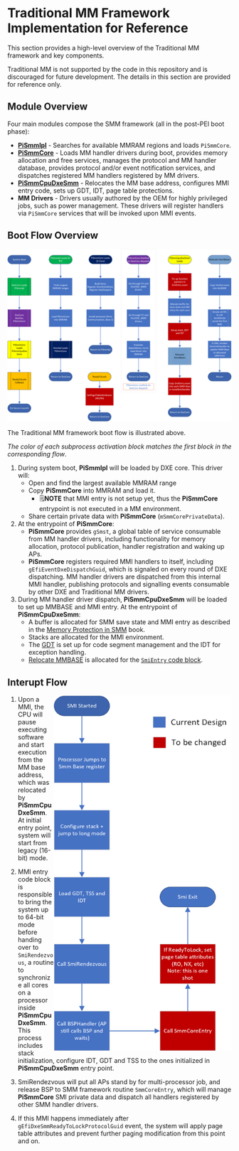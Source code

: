 # Traditional MM Framework Implementation for Reference

This section provides a high-level overview of the Traditional MM framework and key components.

Traditional MM is not supported by the code in this repository and is discouraged for future development. The details
in this section are provided for reference only.

## Module Overview

Four main modules compose the SMM framework (all in the post-PEI boot phase):

- **[PiSmmIpl](https://github.com/microsoft/mu_basecore/blob/HEAD/MdeModulePkg/Core/PiSmmCore/PiSmmIpl.inf)** -
  Searches for available MMRAM regions and loads `PiSmmCore`.
- **[PiSmmCore](https://github.com/microsoft/mu_basecore/blob/HEAD/MdeModulePkg/Core/PiSmmCore/PiSmmCore.inf)** -
  Loads MM handler drivers during boot, provides memory allocation and free services, manages the protocol and MM
  handler database, provides protocol and/or event notification services, and dispatches registered MM handlers
  registered by MM drivers.
- **[PiSmmCpuDxeSmm](https://github.com/microsoft/mu_basecore/blob/HEAD/UefiCpuPkg/PiSmmCpuDxeSmm/PiSmmCpuDxeSmm.inf)** -
  Relocates the MM base address, configures MMI entry code, sets up GDT, IDT, page table protections.
- **MM Drivers** - Drivers usually authored by the OEM for highly privileged jobs, such as power management. These
  drivers will register handlers via `PiSmmCore` services that will be invoked upon MMI events.

## Boot Flow Overview

![Traditional MM Boot Flow Illustration](images/TraditionalAndStandaloneMm/traditional_boot_flow.png)

The Traditional MM framework boot flow is illustrated above.

*The color of each subprocess activation block matches the first block in the corresponding flow*.

1. During system boot, **PiSmmIpl** will be loaded by DXE core. This driver will:
    - Open and find the largest available MMRAM range
    - Copy **PiSmmCore** into MMRAM and load it.
      - 🗒️**NOTE** that MMI entry is not setup yet, thus the **PiSmmCore** entrypoint is not executed in a MM environment.
    - Share certain private data with **PiSmmCore** (`mSmmCorePrivateData`).
2. At the entrypoint of **PiSmmCore**:
    - **PiSmmCore** provides `gSmst`, a global table of service consumable from MM handler drivers, including functionality
      for memory allocation, protocol publication, handler registration and waking up APs.
    - **PiSmmCore** registers required MMI handlers to itself, including `gEfiEventDxeDispatchGuid`, which is signaled on
      every round of DXE dispatching. MM handler drivers are dispatched from this internal MMI handler, publishing protocols
      and signalling events consumable by other DXE and Traditional MM drivers.
3. During MM handler driver dispatch, **PiSmmCpuDxeSmm** will be loaded to set up MMBASE and MMI entry. At the entrypoint
   of **PiSmmCpuDxeSmm**:
    - A buffer is allocated for SMM save state and MMI entry as described in the
      [Memory Protection in SMM](https://edk2-docs.gitbooks.io/a-tour-beyond-bios-memory-protection-in-uefi-bios/memory-protection-in-SMM.html)
      book.
    - Stacks are allocated for the MMI environment.
    - The [GDT](https://github.com/microsoft/mu_basecore/blob/HEAD/UefiCpuPkg/PiSmmCpuDxeSmm/X64/SmiException.nasm)
      is set up for code segment management and the IDT for exception handling.
    - [Relocate MMBASE](https://github.com/microsoft/mu_basecore/blob/7fb35514b511dc68b0bf4e69de54c0162dbd0536/UefiCpuPkg/PiSmmCpuDxeSmm/PiSmmCpuDxeSmm.c#L431)
      is allocated for the [`SmiEntry` code block](https://github.com/microsoft/mu_basecore/blob/HEAD/UefiCpuPkg/PiSmmCpuDxeSmm/X64/SmiEntry.nasm).

## Interupt Flow

<img align="right" src="images/TraditionalAndStandaloneMm/traditional_smi_flow.png" alt="Traditional MMI Flow Illustration"
     width="400" height="800" />

1. Upon a MMI, the CPU will pause executing software and start execution from the MM base address, which was relocated by
   **PiSmmCpuDxeSmm**. At initial entry point, system will start from legacy (16-bit) mode.

2. MMI entry code block is responsible to bring the system up to 64-bit mode before handing over to `SmiRendezvous`,
   a routine to synchronize all cores on a processor inside **PiSmmCpuDxeSmm**. This process includes stack initialization,
   configure IDT, GDT and TSS to the ones initialized in **PiSmmCpuDxeSmm** entry point.

3. SmiRendezvous will put all APs stand by for multi-processor job, and release BSP to SMM framework routine `SmmCoreEntry`,
   which will manage **PiSmmCore** SMI private data and dispatch all handlers registered by other SMM handler drivers.

4. If this MMI happens immediately after `gEfiDxeSmmReadyToLockProtocolGuid` event, the system will apply page table
   attributes and prevent further paging modification from this point and on.
